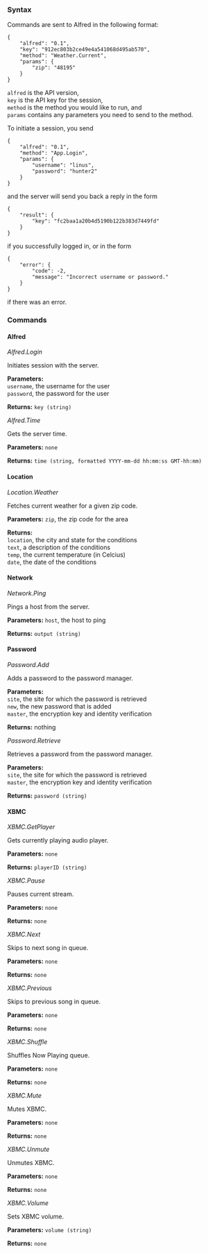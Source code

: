 ### Syntax

Commands are sent to Alfred in the following format:

	{
		"alfred": "0.1",
		"key": "912ec803b2ce49e4a541068d495ab570",
		"method": "Weather.Current",
		"params": {
			"zip": "48195"
		}
	}

`alfred` is the API version,  
`key` is the API key for the session,  
`method` is the method you would like to run, and  
`params` contains any parameters you need to send to the method.

To initiate a session, you send

	{
		"alfred": "0.1",
		"method": "App.Login",
		"params": {
			"username": "linus",
			"password": "hunter2"
		}
	}

and the server will send you back a reply in the form

	{
		"result": {
			"key": "fc2baa1a20b4d5190b122b383d7449fd"
		}
	}

if you successfully logged in, or in the form

	{
		"error": {
			"code": -2,
			"message": "Incorrect username or password."
		}
	}

if there was an error.

### Commands

#### Alfred

*Alfred.Login*

Initiates session with the server.

**Parameters:**  
	`username`, the username for the user  
	`password`, the password for the user

**Returns:** `key (string)`

*Alfred.Time*

Gets the server time.

**Parameters:** `none`

**Returns:** `time (string, formatted YYYY-mm-dd hh:mm:ss GMT-hh:mm)`

#### Location

*Location.Weather*

Fetches current weather for a given zip code.

**Parameters:** `zip`, the zip code for the area

**Returns:**  
	`location`, the city and state for the conditions  
	`text`, a description of the conditions  
	`temp`, the current temperature (in Celcius)  
	`date`, the date of the conditions  

#### Network

*Network.Ping*

Pings a host from the server.

**Parameters:** `host`, the host to ping

**Returns:** `output (string)`

#### Password

*Password.Add*

Adds a password to the password manager.

**Parameters:**  
	`site`, the site for which the password is retrieved  
	`new`, the new password that is added  
	`master`, the encryption key and identity verification

**Returns:** nothing

*Password.Retrieve*

Retrieves a password from the password manager.

**Parameters:**  
	`site`, the site for which the password is retrieved  
	`master`, the encryption key and identity verification

**Returns:** `password (string)`

#### XBMC

*XBMC.GetPlayer*

Gets currently playing audio player.

**Parameters:** `none`

**Returns:** `playerID (string)`

*XBMC.Pause*

Pauses current stream.

**Parameters:** `none`

**Returns:** `none`

*XBMC.Next*

Skips to next song in queue.

**Parameters:** `none`

**Returns:** `none`

*XBMC.Previous*

Skips to previous song in queue.

**Parameters:** `none`

**Returns:** `none`

*XBMC.Shuffle*

Shuffles Now Playing queue.

**Parameters:** `none`

**Returns:** `none`

*XBMC.Mute*

Mutes XBMC.

**Parameters:** `none`

**Returns:** `none`

*XBMC.Unmute*

Unmutes XBMC.

**Parameters:** `none`

**Returns:** `none`

*XBMC.Volume*

Sets XBMC volume.

**Parameters:** `volume (string)`

**Returns:** `none`